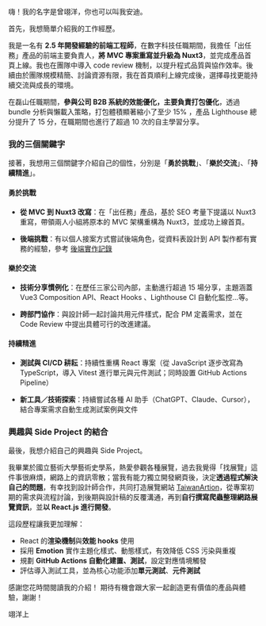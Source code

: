 嗨！我的名字是曾翊洋，你也可以叫我安迪。

首先，我想簡單介紹我的工作經歷。

我是一名有 **2.5 年開發經驗的前端工程師**，在數字科技任職期間，我擔任「出任務」產品的前端主要負責人，**將 MVC 專案重寫並升級為 Nuxt3**，並完成產品首頁上線。我也在團隊中導入 code review 機制，以提升程式品質與協作效率。後續由於團隊規模精簡、討論資源有限，我在首頁順利上線完成後，選擇尋找更能持續交流與成長的環境。

在磊山任職期間，**參與公司 B2B 系統的效能優化，主要負責打包優化**，透過 bundle 分析與懶載入策略，打包體積顯著縮小了至少 15% ，產品 Lighthouse 總分提升了 15 分，在職期間也進行了超過 10 次的自主學習分享。

### 我的三個關鍵字

接著，我想用三個關鍵字介紹自己的個性，分別是「**勇於挑戰**」、「**樂於交流**」、「**持續精進**」。
#### 勇於挑戰

- **從 MVC 到 Nuxt3 改寫**：在「出任務」產品，基於 SEO 考量下提議以 Nuxt3 重寫，帶領兩人小組將原本的 MVC 架構重構為 Nuxt3，並成功上線首頁。

- **後端挑戰**：有以個人接案方式嘗試後端角色，從資料表設計到 API 製作都有實務的經驗，參考 [後端實作記錄](https://drive.google.com/file/d/1TnJ98-z3Faf8br3_YrQq9EqzSOuT8T5D/view?usp=sharing)
#### 樂於交流

- **技術分享慣例化**：在歷任三家公司內部，主動進行超過 15 場分享，主題涵蓋 Vue3 Composition API、React Hooks 、Lighthouse CI 自動化監控…等。

- **跨部門協作**：與設計師一起討論共用元件樣式，配合 PM 定義需求，並在 Code Review 中提出具體可行的改進建議。
#### 持續精進

- **測試與 CI/CD 耕耘**：持續性重構 React 專案（從 JavaScript 逐步改寫為 TypeScript，導入 Vitest 進行單元與元件測試；同時設置 GitHub Actions Pipeline）

- **新工具／技術探索**：持續嘗試各種 AI 助手（ChatGPT、Claude、Cursor），結合專案需求自動生成測試案例與文件

### 興趣與 Side Project 的結合

最後，我想介紹自己的興趣與 Side Project。

我畢業於國立藝術大學藝術史學系，熱愛參觀各種展覽，過去我覺得「找展覽」這件事很麻煩，網路上的資訊零散；當我有能力獨立開發網頁後，決定**透過程式解決自己的問題**，有幸找到設計師合作，共同打造展覽網站 [TaiwanArtion](https://taiwan-artion.vercel.app/)，從專案初期的需求與流程討論，到後期與設計稿的反覆溝通，再到**自行撰寫爬蟲整理網路展覽資訊**，並**以 React.js 進行開發**。

這段歷程讓我更加理解：
- React 的**渲染機制**與**效能 hooks** 使用
- 採用 **Emotion** 實作主題化樣式、動態樣式，有效降低 CSS 污染與重複
- 規劃 **GitHub Actions 自動化建置、測試**，設定對應情境觸發
- 評估導入測試工具，並為核心功能添加**單元測試**、**元件測試**

感謝您花時間閱讀我的介紹！
期待有機會跟大家一起創造更有價值的產品與體驗，謝謝！

翊洋上